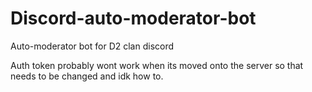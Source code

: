 # Discord-auto-moderator-bot
Auto-moderator bot for D2 clan discord

Auth token probably wont work when its moved onto the server so that needs to be changed and idk how to.